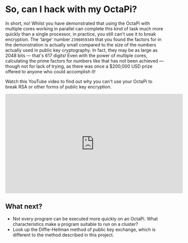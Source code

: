 # So, can I hack with my OctaPi?

In short, no! Whilst you have demonstrated that using the OctaPi with multiple cores working in parallel can complete this kind of task much more quickly than a single processor, in practice, you still can't use it to break encryption. The 'large' number `2396059349` that you found the factors for in the demonstration is actually small compared to the size of the numbers actually used in public key cryptography. In fact, they may be as large as 2048 bits — that's 617 digits! Even with the power of multiple cores, calculating the prime factors for numbers like that has not been achieved — though not for lack of trying, as there was once a $200,000 USD prize offered to anyone who could accomplish it!

Watch this YouTube video to find out why you can't use your OctaPi to break RSA or other forms of public key encryption.

<iframe width="560" height="315" src="https://www.youtube.com/embed/BI2RrHQ45XE" frameborder="0" allowfullscreen></iframe>

## What next?
- Not every program can be executed more quickly on an OctaPi. What characteristics make a program suitable to run on a cluster?
- Look up the Diffie-Hellman method of public key exchange, which is different to the method described in this project.
